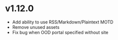 # v1.12.0

* Add ability to use RSS/Markdown/Plaintext MOTD
* Remove unused assets
* Fix bug when OOD portal specified without site

